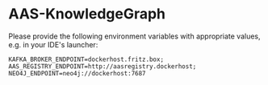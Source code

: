# AAS-KnowledgeGraph

Please provide the following environment variables with appropriate values, e.g. in your IDE's launcher:

```
KAFKA_BROKER_ENDPOINT=dockerhost.fritz.box;
AAS_REGISTRY_ENDPOINT=http://aasregistry.dockerhost;
NEO4J_ENDPOINT=neo4j://dockerhost:7687
```




